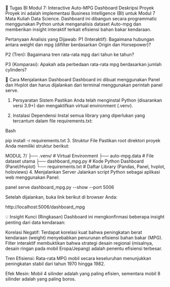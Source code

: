 🚗 Tugas BI Modul 7: Interactive Auto-MPG Dashboard
Deskripsi Proyek
Proyek ini adalah implementasi Business Intelligence (BI) untuk Modul 7 Mata Kuliah Data Science. Dashboard ini dibangun secara programmatic menggunakan Python untuk menganalisis dataset Auto-mpg dan memberikan insight interaktif terkait efisiensi bahan bakar kendaraan.

Pertanyaan Analisis yang Dijawab:
P1 (Interaktif): Bagaimana hubungan antara weight dan mpg (difilter berdasarkan Origin dan Horsepower)?

P2 (Tren): Bagaimana tren rata-rata mpg dari tahun ke tahun?

P3 (Komparasi): Apakah ada perbedaan rata-rata mpg berdasarkan jumlah cylinders?

🚀 Cara Menjalankan Dashboard
Dashboard ini dibuat menggunakan Panel dan Hvplot dan harus dijalankan dari terminal menggunakan perintah panel serve.

1. Persyaratan Sistem
Pastikan Anda telah menginstal Python (disarankan versi 3.9+) dan mengaktifkan virtual environment (.venv).

2. Instalasi Dependensi
Instal semua library yang diperlukan yang tercantum dalam file requirements.txt:

Bash

pip install -r requirements.txt
3. Struktur File
Pastikan root direktori proyek Anda memiliki struktur berikut:

MODUL 7/
├── .venv/                   # Virtual Environment
├── auto-mpg.data            # File dataset utama
├── dashboard_mpg.py         # Kode Python Dashboard (Panel/Hvplot)
└── requirements.txt         # Daftar Library (Pandas, Panel, hvplot, holoviews)
4. Menjalankan Server
Jalankan script Python sebagai aplikasi web menggunakan Panel:


panel serve dashboard_mpg.py --show --port 5006   

Setelah dijalankan, buka link berikut di browser Anda:

http://localhost:5006/dashboard_mpg

💡 Insight Kunci (Ringkasan)
Dashboard ini mengkonfirmasi beberapa insight penting dari data kendaraan:

Korelasi Negatif: Terdapat korelasi kuat bahwa peningkatan berat kendaraan (weight) menyebabkan penurunan efisiensi bahan bakar (MPG). Filter interaktif membuktikan bahwa strategi desain regional (misalnya, desain ringan pada mobil Eropa/Jepang) adalah penentu efisiensi terbesar.

Tren Efisiensi: Rata-rata MPG mobil secara keseluruhan menunjukkan peningkatan stabil dari tahun 1970 hingga 1982.

Efek Mesin: Mobil 4 silinder adalah yang paling efisien, sementara mobil 8 silinder adalah yang paling boros.